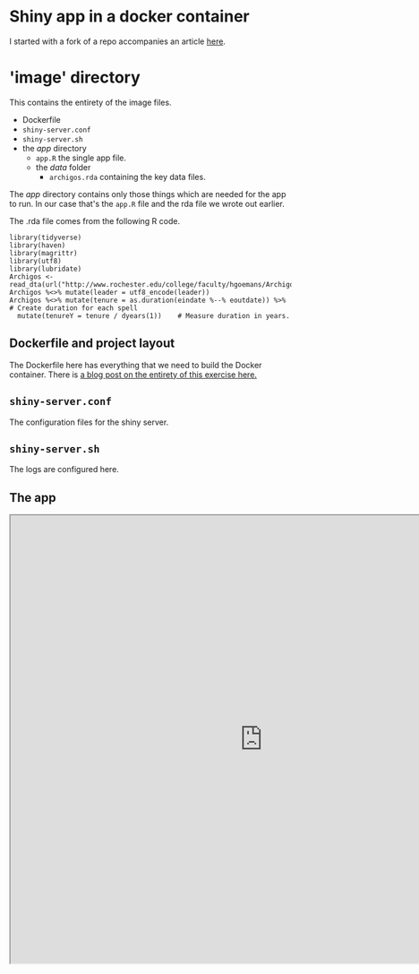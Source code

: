 # Shiny app in a docker container


I started with a fork of a repo accompanies an article [here](https://blog.sellorm.com/2021/04/25/shiny-app-in-docker/).


# 'image' directory

This contains the entirety of the image files.

- Dockerfile
- `shiny-server.conf`
- `shiny-server.sh`
- the *app* directory
  + `app.R` the single app file.
  + the *data* folder
    + `archigos.rda` containing the key data files.


The *app* directory contains only those things which are needed for the app to run.
In our case that's the `app.R` file and the rda file we wrote out earlier.

The .rda file comes from the following R code.

```
library(tidyverse)
library(haven)
library(magrittr)
library(utf8)
library(lubridate)
Archigos <- read_dta(url("http://www.rochester.edu/college/faculty/hgoemans/Archigos_4.1_stata14.dta"))
Archigos %<>% mutate(leader = utf8_encode(leader))
Archigos %<>% mutate(tenure = as.duration(eindate %--% eoutdate)) %>% # Create duration for each spell  
  mutate(tenureY = tenure / dyears(1))    # Measure duration in years.
```


## Dockerfile and project layout

The Dockerfile here has everything that we need to build the Docker container.  There is [a blog post on the entirety of this exercise here.](https://robertwwalker.github.io/posts/Docker-Shiny/)


## `shiny-server.conf`

The configuration files for the shiny server.

## `shiny-server.sh`

The logs are configured here.

## The app

<iframe src="https://shinyc19-geiwez4tia-uc.a.run.app" width="900" height="800"></iframe>

